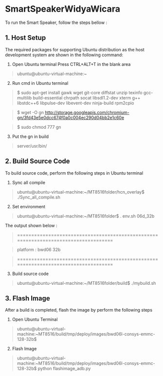 # SmartSpeakerWidyaWicara
To run the Smart Speaker, follow the steps bellow :

## 1. Host Setup

The required packages for supporting Ubuntu distribution as the host development system are shown in the following command:
1. Open Ubuntu terminal
Press CTRL+ALT+T in the blank area
> ubuntu@ubuntu-virtual-machine:~

2. Run cmd in Ubuntu terminal
> $ sudo apt-get install gawk wget git-core diffstat unzip texinfo gcc-multilib build-essential chrpath socat libsdl1.2-dev xterm g++ libstdc++6 libpulse-dev libevent-dev ninja-build rpm2cpio

> $ wget -O gn http://storage.googleapis.com/chromium-gn/3fd43e5e0dcc674f0a0c004ec290d04bb2e1c60e

> $ sudo chmod 777 gn

3. Put the gn in build 
> server/usr/bin/

## 2. Build Source Code
To build source code, perform the following steps in Ubuntu terminal

1. Sync all compile
> ubuntu@ubuntu-virtual-machine:~/MT8516folder/hcn_overlay$ ./Sync_all_compile.sh

2. Set environment
> ubuntu@ubuntu-virtual-machine:~/MT8516folder$ . env.sh 06d_32b

The output shown below :

> ====================================================================================

> platform : bwd06 32b

> ====================================================================================

3. Build source code
> ubuntu@ubuntu-virtual-machine:~/MT8516folder/build$ ./mybuild.sh

## 3. Flash Image

After a build is completed, flash the image by perform the following steps
1. Open Ubuntu Terminal
> ubuntu@ubuntu-virtual-machine:~MT8516/build/tmp/deploy/images/bwd06l-consys-emmc-128-32b$

2. Flash Image
> ubuntu@ubuntu-virtual-machine:~MT8516/build/tmp/deploy/images/bwd06l-consys-emmc-128-32b$ python flashimage_adb.py
